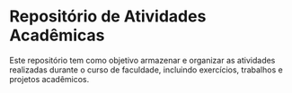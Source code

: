 # Repositório de Atividades Acadêmicas

Este repositório tem como objetivo armazenar e organizar as atividades realizadas durante o curso de faculdade, incluindo exercícios, trabalhos e projetos acadêmicos.